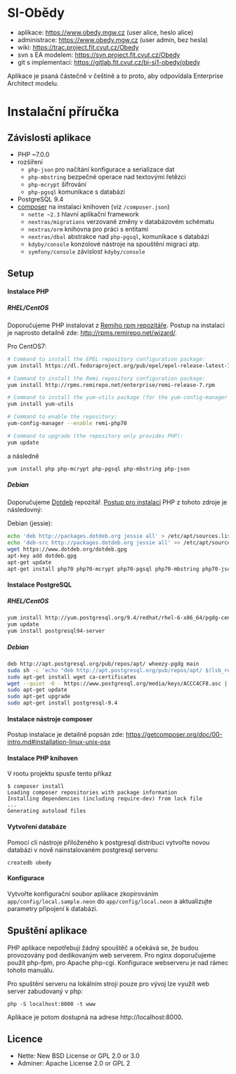 SI-Obědy
========

- aplikace: https://www.obedy.mgw.cz (user alice, heslo alice)
- administrace: https://www.obedy.mgw.cz (user admin, bez hesla)
- wiki: https://trac.project.fit.cvut.cz/Obedy
- svn s EA modelem: https://svn.project.fit.cvut.cz/Obedy
- git s implementací: https://gitlab.fit.cvut.cz/bi-si1-obedy/obedy

Aplikace je psaná částečně v češtině a to proto, aby odpovídala Enterprise Architect modelu.

Instalační příručka
===================

Závislosti aplikace
-------------------

- PHP ~7.0.0
- rozšíření
	- `php-json` pro načítání konfigurace a serializace dat
	- `php-mbstring` bezpečné operace nad textovými řetězci
	- `php-mcrypt` šifrování
	- `php-pgsql` komunikace s databází
- PostgreSQL 9.4
- [composer](https://getcomposer.org/) na instalaci knihoven (viz `/composer.json`)
	- `nette ~2.3` hlavní aplikační framework
	- `nextras/migrations` verzované změny v databázovém schématu
	- `nextras/orm` knihovna pro práci s entitami
	- `nextras/dbal` abstrakce nad `php-pgsql`, komunikace s databází
	- `kdyby/console` konzolové nástroje na spouštění migrací atp.
	- `symfony/console` závislost `kdyby/console`

Setup
-----

#### Instalace PHP

##### RHEL/CentOS

Doporučujeme PHP instalovat z [Remiho rpm repozitáře](http://rpms.famillecollet.com/). Postup na instalaci je naprosto detailně zde: http://rpms.remirepo.net/wizard/.

Pro CentOS7:
```sh
# Command to install the EPEL repository configuration package:
yum install https://dl.fedoraproject.org/pub/epel/epel-release-latest-7.noarch.rpm

# Command to install the Remi repository configuration package:
yum install http://rpms.remirepo.net/enterprise/remi-release-7.rpm

# Command to install the yum-utils package (for the yum-config-manager command):
yum install yum-utils

# Command to enable the repository:
yum-config-manager --enable remi-php70

# Command to upgrade (the repository only provides PHP):
yum update
```

a následně

```sh
yum install php php-mcrypt php-pgsql php-mbstring php-json
```

##### Debian

Doporučujeme [Dotdeb](https://www.dotdeb.org/category/php/) repozitář. [Postup pro instalaci](https://www.dotdeb.org/instructions/) PHP z tohoto zdroje je následovný:

Debian (jessie):
```sh
echo 'deb http://packages.dotdeb.org jessie all' > /etc/apt/sources.list/dotdeb.list
echo 'deb-src http://packages.dotdeb.org jessie all' >> /etc/apt/sources.list/dotdeb.list
wget https://www.dotdeb.org/dotdeb.gpg
apt-key add dotdeb.gpg
apt-get update
apt-get install php70 php70-mcrypt php70-pgsql php70-mbstring php70-json
```

#### Instalace PostgreSQL

##### RHEL/CentOS

```sh
yum install http://yum.postgresql.org/9.4/redhat/rhel-6-x86_64/pgdg-centos94-9.4-1.noarch.rpm
yum update
yum install postgresql94-server
```

##### Debian

```sh
deb http://apt.postgresql.org/pub/repos/apt/ wheezy-pgdg main
sudo sh -c 'echo "deb http://apt.postgresql.org/pub/repos/apt/ $(lsb_release -cs)-pgdg main" > /etc/apt/sources.list.d/pgdg.list'
sudo apt-get install wget ca-certificates
wget --quiet -O - https://www.postgresql.org/media/keys/ACCC4CF8.asc | sudo apt-key add -
sudo apt-get update
sudo apt-get upgrade
sudo apt-get install postgresql-9.4
```

#### Instalace nástroje composer

Postup instalace je detailně popsán zde: https://getcomposer.org/doc/00-intro.md#installation-linux-unix-osx

#### Instalace PHP knihoven

V rootu projektu spusťe tento příkaz

```console
$ composer install
Loading composer repositories with package information
Installing dependencies (including require-dev) from lock file
...
Generating autoload files
```

#### Vytvoření databáze

Pomocí cli nástroje přiloženého k postgresql distribuci vytvořte novou databázi v nově nainstalovaném postgresql serveru:

```console
createdb obedy
```

#### Konfigurace

Vytvořte konfigurační soubor aplikace zkopírováním `app/config/local.sample.neon` do `app/config/local.neon` a aktualizujte parametry připojení k databázi.

Spuštění aplikace
-----------------

PHP aplikace nepotřebují žádný spouštěč a očekává se, že budou provozovány pod dedikovaným web serverem. Pro nginx doporučujeme použít php-fpm, pro Apache php-cgi. Konfigurace webserveru je nad rámec tohoto manuálu.

Pro spuštění serveru na lokálním stroji pouze pro vývoj lze využít web server zabudovaný v php:

```
php -S localhost:8000 -t www
```

Aplikace je potom dostupná na adrese http://localhost:8000.


Licence
-------
- Nette: New BSD License or GPL 2.0 or 3.0
- Adminer: Apache License 2.0 or GPL 2

